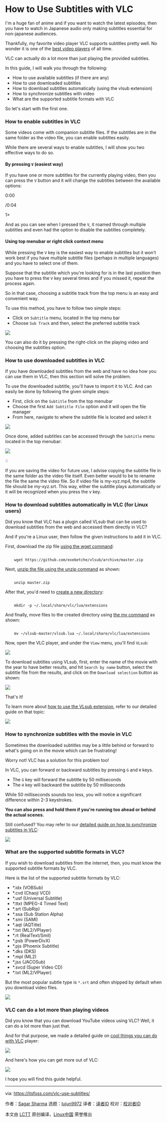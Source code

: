 [#]: subject: "How to Use Subtitles with VLC"
[#]: via: "https://itsfoss.com/vlc-use-subtitles/"
[#]: author: "Sagar Sharma https://itsfoss.com/author/sagar/"
[#]: collector: "lujun9972"
[#]: translator: "geekpi"
[#]: reviewer: " "
[#]: publisher: " "
[#]: url: " "

How to Use Subtitles with VLC
======

I'm a huge fan of anime and if you want to watch the latest episodes, then you have to watch in Japanese audio only making subtitles essential for non-japanese audiences.

Thankfully, my favorite video player VLC supports subtitles pretty well. No wonder it is one of the [best video players][1] of all time.

VLC can actually do a lot more than just playing the provided subtitles.

In this guide, I will walk you through the following:

  * How to use available subtitles (if there are any)
  * How to use downloaded subtitles
  * How to download subtitles automatically (using the vlsub extension)
  * How to synchronize subtitles with video
  * What are the supported subtitle formats with VLC



So let's start with the first one.

### How to enable subtitles in VLC

Some videos come with companion subtitle files. If the subtitles are in the same folder as the video file, you can enable subtitles easily.

While there are several ways to enable subtitles, I will show you two effective ways to do so.

#### By pressing `V` (easiest way)

If you have one or more subtitles for the currently playing video, then you can press the `V` button and it will change the subtitles between the available options:

0:00

/0:04

1×

And as you can see when I pressed the `V`, it roamed through multiple subtitles and even had the option to disable the subtitles completely.

#### Using top menubar or right click context menu

While pressing the `V` key is the easiest way to enable subtitles but it won't work best if you have multiple subtitle files (perhaps in multiple languages) and you have to select one of them.

Suppose that the subtitle which you're looking for is in the last position then you have to press the `V` key several times and if you missed it, repeat the process again.

So in that case, choosing a subtitle track from the top menu is an easy and convenient way.

To use this method, you have to follow two simple steps:

  * Click on `Subtitle` menu, located in the top menu bar
  * Choose `Sub Track` and then, select the preferred subtitle track



![][2]

You can also do it by pressing the right-click on the playing video and choosing the subtitles option.

### How to use downloaded subtitles in VLC

If you have downloaded subtitles from the web and have no idea how you can use them in VLC, then this section will solve the problem.

To use the downloaded subtitle, you'll have to import it to VLC. And can easily be done by following the given simple steps:

  * First, click on the `Subtitle` from the top menubar
  * Choose the first `Add Subtitle File` option and it will open the file manager
  * From here, navigate to where the subtitle file is located and select it



![][3]

Once done, added subtitles can be accessed through the `Subtitle` menu located in the top menubar:

![][4]

💡

If you are saving the video for future use, I advise copying the subtitle file in the same folder as the video file itself. Even better would to be to rename the file the same the video file. So if video file is my-xyz.mp4, the subtitle file should be my-xyz.srt. This way, either the subtitle plays automatically or it will be recognized when you press the v key.

### How to download subtitles automatically in VLC (for Linux users)

Did you know that VLC has a plugin called VLsub that can be used to download subtitles from the web and accessed them directly in VLC?

And if you're a Linux user, then follow the given instructions to add it in VLC.

First, download the zip file [using the wget command][5]:

```

    wget https://github.com/exebetche/vlsub/archive/master.zip

```

Next, [unzip the file using the unzip command][6] as shown:

```

    unzip master.zip

```

After that, you'd need to [create a new directory][7]:

```

    mkdir -p ~/.local/share/vlc/lua/extensions

```

And finally, move files to the created directory using [the mv command][8] as shown:

```

    mv ~/vlsub-master/vlsub.lua ~/.local/share/vlc/lua/extensions

```

Now, open the VLC player, and under the `View` menu, you'll find `VLsub`:

![][9]

To download subtitles using VLsub, first, enter the name of the movie with the year to have better results, and hit `Search by name` button, select the subtitle file from the results, and click on the `Download selection` button as shown:

![][10]

That's it!

To learn more about [how to use the VLsub extension][11], refer to our detailed guide on that topic:

![][12]

### How to synchronize subtitles with the movie in VLC

Sometimes the downloaded subtitles may be a little behind or forward to what's going on in the movie which can be frustrating!

Worry not! VLC has a solution for this problem too!

In VLC, you can forward or backward subtitles by pressing `G` and `H` keys.

  * The `G` key will forward the subtitle by 50 milliseconds
  * The `H` key will backward the subtitle by 50 milliseconds



While 50 milliseconds sounds too less, you will notice a significant difference within 2-3 keystrokes.

**You can also press and hold them if you're running too ahead or behind the actual scenes.**

Still confused? You may refer to our [detailed guide on how to synchronize subtitles in VLC][13]:

![][12]

### What are the supported subtitle formats in VLC?

If you wish to download subtitles from the internet, then, you must know the supported subtitle formats by VLC.

Here is the list of the supported subtitle formats by VLC:

  * *.idx (VOBSub)
  * *.cvd (Chaoji VCD)
  * *.usf (Universal Subtitle)
  * *.ttxt (MPEG-4 Timed Text)
  * *.srt (SubRip)
  * *.ssa (Sub Station Alpha)
  * *.smi (SAMI)
  * *.aqt (AQTitle)
  * *.txt (ML2/VPlayer)
  * *.rt (RealText/Smil)
  * *.psb (PowerDivX)
  * *.pjs (Phoenix Subtitle)
  * *.dks (DKS)
  * *.mpl (ML2)
  * *.jss (JACOSub)
  * *.svcd (Super Video CD)
  * *.txt (ML2/VPlayer)



But the most popular subtle type is `*.srt` and often shipped by default when you download video files.

![][12]

### VLC can do a lot more than playing videos

Did you know that you can download YouTube videos using VLC? Well, it can do a lot more than just that.

And for that purpose, we made a detailed guide on [cool things you can do with VLC][14] player:

![][12]

And here's how you can get more out of VLC:

![][12]

I hope you will find this guide helpful.

--------------------------------------------------------------------------------

via: https://itsfoss.com/vlc-use-subtitles/

作者：[Sagar Sharma][a]
选题：[lujun9972][b]
译者：[译者ID](https://github.com/译者ID)
校对：[校对者ID](https://github.com/校对者ID)

本文由 [LCTT](https://github.com/LCTT/TranslateProject) 原创编译，[Linux中国](https://linux.cn/) 荣誉推出

[a]: https://itsfoss.com/author/sagar/
[b]: https://github.com/lujun9972
[1]: https://itsfoss.com/video-players-linux/
[2]: https://itsfoss.com/content/images/2023/08/Enable-subtitles-from-menu-bar-in-VLC.png
[3]: https://itsfoss.com/content/images/2023/08/Use-subtitles-downloaded-from-web-in-VLC.png
[4]: https://itsfoss.com/content/images/2023/08/Add-subtitles-in-VLC.png
[5]: https://learnubuntu.com/install-wget/?ref=itsfoss.com
[6]: https://learnubuntu.com/unzip-file/?ref=itsfoss.com
[7]: https://linuxhandbook.com/mkdir-command/?ref=itsfoss.com
[8]: https://linuxhandbook.com/mv-command/?ref=itsfoss.com
[9]: https://itsfoss.com/content/images/2023/08/use-VLsub-extension-in-VLC-to-download-subtitles-easily.png
[10]: https://itsfoss.com/content/images/2023/08/How-to-download-subtitles-in-VLC-using-VLsub-extension.png
[11]: https://itsfoss.com/download-subtitles-automatically-vlc-media-player-ubuntu/
[12]: https://itsfoss.com/content/images/size/w256h256/2022/12/android-chrome-192x192.png
[13]: https://itsfoss.com/how-to-synchronize-subtitles-with-movie-quick-tip/
[14]: https://itsfoss.com/simple-vlc-tips/
